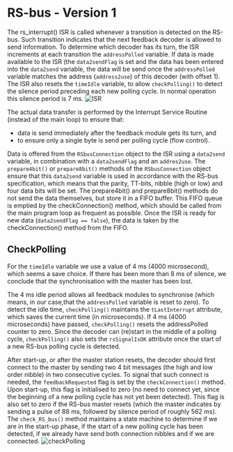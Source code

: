 
# RS-bus - Version 1 #

The rs_interrupt() ISR is called whenever a transition is detected on the RS-bus. Such transition indicates that the next feedback decoder is allowed to send information. To determine which decoder has its turn, the ISR increments at each transition the `addressPolled` variable. If data is made available to the ISR (the `data2sendFlag` is set and the data has been entered into the `data2send` variable, the data will be send once the `addressPolled` variable matches the address (`address2use`) of this decoder (with offset 1). The ISR also resets the `timeIdle` variable, to allow `checkPolling()` to detect the silence period preceding each new polling cycle. In normal operation this silence period is 7 ms.
![ISR](Approach-Software-1.png)

The actual data transfer is performed by the Interrupt Service Routine (instead of the main loop) to ensure that:
 - data is send immediately after the feedback module gets its turn, and
 - to ensure only a single byte is send per polling cycle (flow control).

Data is offered from the `RSbusConnection` object to the ISR using a `data2send` variable, in combination with a `data2sendFlag` and an `addres2use`. The `prepare4bit()` or `prepare8bit()` methods of the `RSbusConnection` object ensure that this `data2send` variable is used in accordance with the RS-bus specification, which means that the parity, TT-bits, nibble (high or low) and four data bits will be set. The prepare4bit() and prepare8bit() methods do not send the data themselves, but store it in a FIFO buffer.
This FIFO queue is emptied by the checkConnection() method, which should be called from the main program loop as frequent as possible. Once the ISR is ready for new data (`data2sendFlag == false`), the data is taken by the checkConnection() method from the FIFO.

## CheckPolling ##
For the `timeIdle` variable we use a value of 4 ms (4000 microsecond), which seems a save choice. If there has been more than 8 ms of silence, we conclude that the synchronisation with the master has been lost.

The 4 ms idle period allows all feedback modules to synchronise (which means, in our case,that the `addressPolled` variable is reset to zero). To detect the idle time, `checkPolling()` maintains the `tLastInterrupt` attribute, which saves the current time (in microseconds). If 4 ms (4000 microseconds) have passed, `checkPolling()` resets the addressPolled counter to zero.
Since the decoder can (re)start in the middle of a polling cycle, `checkPolling()` also sets the `rsSignalIsOK` attribute once the start of a new RS-bus polling cycle is detected.

After start-up, or after the master station resets, the decoder should first connect to the master by sending two 4 bit messages (the high and low order nibble) in two consecutive cycles. To signal that such connect is needed, the `feedbackRequested` flag is set by the `checkConnection()` method. Upon start-up, this flag is initialised to zero (no need to connect yet, since the beginning of a new polling cycle has not yet been detected). This flag is also set to zero if the RS-bus master resets (which the master indicates by sending a pulse of 88 ms, followed by silence period of roughly 562 ms). The `check_RS_bus()` method maintains a state machine to determine if we are in the start-up phase, if the start of a new polling cycle has been detected, if we already have send both connection nibbles and if we are connected.
![checkPolling](Approach-Software-4ms-2.png)
